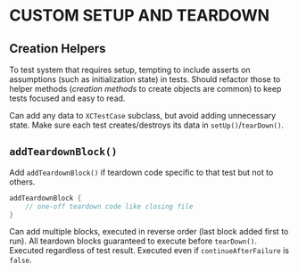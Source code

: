 # CUSTOM SETUP AND TEARDOWN

## Creation Helpers

To test system that requires setup, tempting to include asserts on assumptions (such as initialization state) in tests. Should refactor those to helper methods (*creation methods* to create objects are common) to keep tests focused and easy to read.

Can add any data to `XCTestCase` subclass, but avoid adding unnecessary state. Make sure each test creates/destroys its data in `setUp()`/`tearDown()`.

## `addTeardownBlock()`

Add `addTeardownBlock()` if teardown code specific to that test but not to others.

```swift
addTeardownBlock {
    // one-off teardown code like closing file
}
```

Can add multiple blocks, executed in reverse order (last block added first to run). All teardown blocks guaranteed to execute before `tearDown()`. Executed regardless of test result. Executed even if `continueAfterFailure` is `false`.
